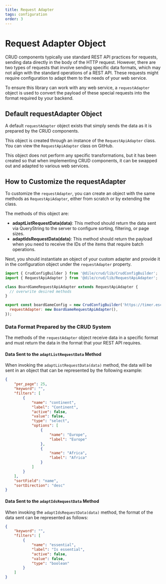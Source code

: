 ```yaml
---
title: Request Adapter
tags: configuration
order: 3
---
```


# Request Adapter Object

CRUD components typically use standard REST API practices for requests, sending data directly in the body of the HTTP request. However, there are two types of requests that involve sending specific data formats, which may not align with the standard operations of a REST API. These requests might require configuration to adapt them to the needs of your web service.

To ensure this library can work with any web service, a `requestAdapter` object is used to convert the payload of these special requests into the format required by your backend.

## Default requestAdapter Object

A default `requestAdapter` object exists that simply sends the data as it is prepared by the CRUD components.

This object is created through an instance of the `RequestApiAdapter` class. You can view the `RequestApiAdapter` class on GitHub.

This object does not perform any specific transformations, but it has been created so that when implementing CRUD components, it can be swapped out and adapted to various web services.

## How to Customize the requestAdapter

To customize the `requestAdapter`, you can create an object with the same methods as `RequestApiAdapter`, either from scratch or by extending the class.

The methods of this object are:

- **adaptListRequestData(data)**: This method should return the data sent via QueryString to the server to configure sorting, filtering, or page sizes.
- **adaptIdsRequestData(data)**: This method should return the payload when you need to receive the IDs of the items that require batch operations.

Next, you should instantiate an object of your custom adapter and provide it in the configuration object under the `requestAdapter` property.

```javascript
import { CrudConfigBuilder } from '@dile/crud/lib/CrudConfigBuilder';
import { RequestApiAdapter } from '@dile/crud/lib/RequestApiAdapter';

class BoardGameRequestApiAdapter extends RequestApiAdapter {
  // overwrite desired methods
}

export const boardGameConfig = new CrudConfigBuilder('https://timer.escuelait.com/api/board-games', {
  requestAdapter: new BoardGameRequestApiAdapter(),
});
```

### Data Format Prepared by the CRUD System

The methods of the `requestAdapter` object receive data in a specific format and must return the data in the format that your REST API requires.

#### Data Sent to the `adaptListRequestData` Method

When invoking the `adaptListRequestData(data)` method, the data will be sent in an object that can be represented by the following example:

```json
{
    "per_page": 25,
    "keyword": "",
    "filters": [
        {
            "name": "continent",
            "label": "Continent",
            "active": false,
            "value": false,
            "type": "select",
            "options": [
                {
                    "name": "Europe",
                    "label": "Europe"
                },
                {
                    "name": "Africa",
                    "label": "Africa"
                }
            ]
        }
    ],
    "sortField": "name",
    "sortDirection": "desc"
}
```

#### Data Sent to the `adaptIdsRequestData` Method

When invoking the `adaptIdsRequestData(data)` method, the format of the data sent can be represented as follows:

```json
{
    "keyword": "",
    "filters": [
        {
            "name": "essential",
            "label": "Is essential",
            "active": false,
            "value": false,
            "type": "boolean"
        }
    ]
}
```